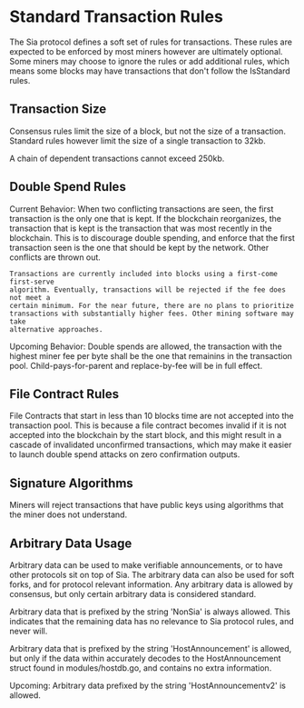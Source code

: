Standard Transaction Rules
==========================

The Sia protocol defines a soft set of rules for transactions. These rules are
expected to be enforced by most miners however are ultimately optional. Some
miners may choose to ignore the rules or add additional rules, which means some
blocks may have transactions that don't follow the IsStandard rules.

Transaction Size
----------------

Consensus rules limit the size of a block, but not the size of a transaction.
Standard rules however limit the size of a single transaction to 32kb.

A chain of dependent transactions cannot exceed 250kb.

Double Spend Rules
------------------

Current Behavior:
	When two conflicting transactions are seen, the first transaction is the only
	one that is kept. If the blockchain reorganizes, the transaction that is kept
	is the transaction that was most recently in the blockchain. This is to
	discourage double spending, and enforce that the first transaction seen is the
	one that should be kept by the network. Other conflicts are thrown out.

	Transactions are currently included into blocks using a first-come first-serve
	algorithm. Eventually, transactions will be rejected if the fee does not meet a
	certain minimum. For the near future, there are no plans to prioritize
	transactions with substantially higher fees. Other mining software may take
	alternative approaches.

Upcoming Behavior:
	Double spends are allowed, the transaction with the highest miner fee per byte
	shall be the one that remainins in the transaction pool. Child-pays-for-parent
	and replace-by-fee will be in full effect.

File Contract Rules
-------------------

File Contracts that start in less than 10 blocks time are not accepted into the
transaction pool. This is because a file contract becomes invalid if it is not
accepted into the blockchain by the start block, and this might result in a
cascade of invalidated unconfirmed transactions, which may make it easier to
launch double spend attacks on zero confirmation outputs.

Signature Algorithms
--------------------

Miners will reject transactions that have public keys using algorithms that the
miner does not understand.

Arbitrary Data Usage
--------------------

Arbitrary data can be used to make verifiable announcements, or to have other
protocols sit on top of Sia. The arbitrary data can also be used for soft
forks, and for protocol relevant information. Any arbitrary data is allowed by
consensus, but only certain arbitrary data is considered standard.

Arbitrary data that is prefixed by the string 'NonSia' is always allowed. This
indicates that the remaining data has no relevance to Sia protocol rules, and
never will.

Arbitrary data that is prefixed by the string 'HostAnnouncement' is allowed,
but only if the data within accurately decodes to the HostAnnouncement struct
found in modules/hostdb.go, and contains no extra information.

Upcoming:
	Arbitrary data prefixed by the string 'HostAnnouncementv2' is allowed.

